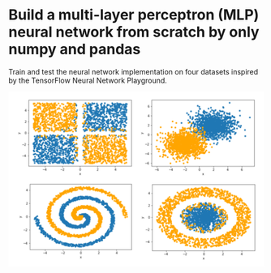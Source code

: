 # Build a multi-layer perceptron (MLP) neural network from scratch by only numpy and pandas

Train and test the neural network implementation on four datasets inspired by the TensorFlow Neural Network Playground.

![DataSet](dataset.png)

